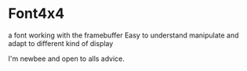 # Font4x4
a font working with the framebuffer
Easy to understand manipulate and adapt to different kind of display

I'm newbee and open to alls advice.
